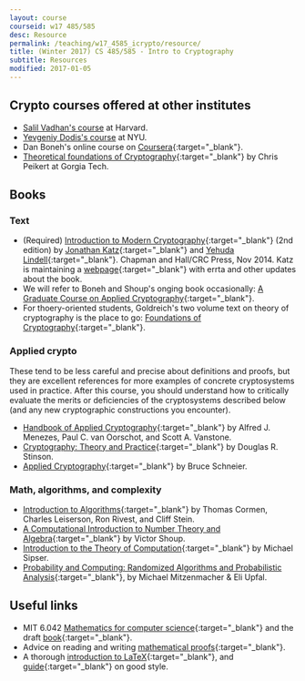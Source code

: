 ```yaml
---
layout: course
courseid: w17 485/585
desc: Resource
permalink: /teaching/w17_4585_icrypto/resource/
title: (Winter 2017) CS 485/585 - Intro to Cryptography
subtitle: Resources
modified: 2017-01-05
---
```


## Crypto courses offered at other institutes

*  [Salil Vadhan's course](http://people.seas.harvard.edu/~salil/cs120/index.html) at Harvard.
*  [Yevgeniy Dodis's course](http://www.cs.nyu.edu/courses/fnall08/G22.3210-001/index.html) at NYU.
*  Dan Boneh's online course on [Coursera](https://www.coursera.org/learn/crypto){:target="_blank"}.
*  [Theoretical foundations of Cryptography](https://wiki.cc.gatech.edu/theory/index.php/CS_8803TFC_-_Theoretical_Foundations_of_Cryptography,_Spring_2011){:target="_blank"}
   by Chris Peikert at Gorgia Tech.

## Books 

### Text

* (Required) [Introduction to Modern
Cryptography](http://www.cs.umd.edu/~jkatz/imc.html){:target="_blank"}
(2nd edition) by [Jonathan
Katz](http://www.cs.umd.edu/~jkatz){:target="_blank"} and [Yehuda
Lindell](http://u.cs.biu.ac.il/~lindell/){:target="_blank"}.  Chapman
and Hall/CRC Press, Nov 2014. Katz is maintaining a
[webpage](http://www.cs.umd.edu/~jkatz/imc.html){:target="_blank"} with
errta and other updates about the book.
* We will refer to Boneh and Shoup's onging book occasionally:
[A Graduate Course on Applied Cryptography](https://crypto.stanford.edu/~dabo/cryptobook/){:target="_blank"}.
* For thoery-oriented students, Goldreich's two volume text on theory
  of cryptography is the place to go: [Foundations of
  Cryptography](http://www.wisdom.weizmann.ac.il/~oded/foc-book.html){:target="_blank"}.

### Applied crypto

These tend to be less careful and precise about definitions and
proofs, but they are excellent references for more examples of
concrete cryptosystems used in practice. After this course, you should
understand how to critically evaluate the merits or deficiencies of
the cryptosystems described below (and any new cryptographic constructions you encounter). 

* [Handbook of Applied Cryptography](http://cacr.uwaterloo.ca/hac/){:target="_blank"} by Alfred J. Menezes, Paul C. van Oorschot, and Scott A. Vanstone.
* [Cryptography: Theory and Practice](http://cacr.uwaterloo.ca/~dstinson/CTAP.html){:target="_blank"} by Douglas R.  Stinson.
* [Applied Cryptography](https://www.schneier.com/books/applied_cryptography/){:target="_blank"} by Bruce Schneier.

### Math, algorithms, and complexity

* [Introduction to Algorithms](https://mitpress.mit.edu/books/introduction-algorithms){:target="_blank"} by Thomas Cormen, Charles Leiserson, Ron Rivest, and Cliff Stein. 
* [A Computational Introduction to Number Theory and Algebra](http://shoup.net/ntb/){:target="_blank"} by Victor Shoup. 
* [Introduction to the Theory of Computation](http://www-math.mit.edu/~sipser/book.html){:target="_blank"} by Michael Sipser.
* [Probability and Computing: Randomized Algorithms and Probabilistic Analysis](http://www.cambridge.org/catalogue/catalogue.asp?isbn=9780521835404){:target="_blank"}, by Michael Mitzenmacher & Eli Upfal.

## Useful links

*  MIT 6.042 [Mathematics for computer science](https://courses.csail.mit.edu/6.042/spring16/){:target="_blank"} and the draft [book](https://courses.csail.mit.edu/6.042/spring16/mcs.pdf){:target="_blank"}.
*  Advice on reading and
   writing
   [mathematical proofs](http://www.math.ucsd.edu/~ebender/Supplements/proofs.html){:target="_blank"}.
*  A thorough [introduction to LaTeX](https://en.wikibooks.org/wiki/LaTeX){:target="_blank"},
   and
   [guide](http://www.math.illinois.edu/~ajh/tex/basics.html){:target="_blank"}
   on good style.
   

